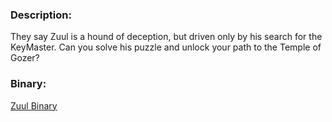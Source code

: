 ### Description:

They say Zuul is a hound of deception, but driven only by his search for the KeyMaster. Can you solve his puzzle and unlock your path to the Temple of Gozer?

### Binary:

[Zuul Binary](https://github.com/r4g1n-cajun/CTF-Writeups/blob/master/NCSAM%20Hacktober%20CTF%202018/Binary%20Analysis/Files/Zuul.exe?raw=true)
